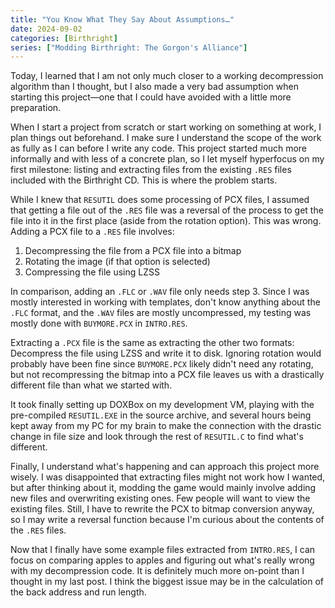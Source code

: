 ```yaml
---
title: "You Know What They Say About Assumptions…"
date: 2024-09-02
categories: [Birthright]
series: ["Modding Birthright: The Gorgon's Alliance"]
---
```


Today, I learned that I am not only much closer to a working decompression algorithm than I thought, but I also made a very bad assumption when starting this project—one that I could have avoided with a little more preparation.

When I start a project from scratch or start working on something at work, I plan things out beforehand. I make sure I understand the scope of the work as fully as I can before I write any code. This project started much more informally and with less of a concrete plan, so I let myself hyperfocus on my first milestone: listing and extracting files from the existing `.RES` files included with the Birthright CD. This is where the problem starts.

While I knew that `RESUTIL` does some processing of PCX files, I assumed that getting a file out of the `.RES` file was a reversal of the process to get the file into it in the first place (aside from the rotation option). This was wrong. Adding a PCX file to a `.RES` file involves:

1. Decompressing the file from a PCX file into a bitmap
2. Rotating the image (if that option is selected)
3. Compressing the file using LZSS

In comparison, adding an `.FLC` or `.WAV` file only needs step 3. Since I was mostly interested in working with templates, don't know anything about the `.FLC` format, and the `.WAV` files are mostly uncompressed, my testing was mostly done with `BUYMORE.PCX` in `INTRO.RES`.

Extracting a `.PCX` file is the same as extracting the other two formats: Decompress the file using LZSS and write it to disk. Ignoring rotation would probably have been fine since `BUYMORE.PCX` likely didn't need any rotating, but not recompressing the bitmap into a PCX file leaves us with a drastically different file than what we started with.

It took finally setting up DOXBox on my development VM, playing with the pre-compiled `RESUTIL.EXE` in the source archive, and several hours being kept away from my PC for my brain to make the connection with the drastic change in file size and look through the rest of `RESUTIL.C` to find what's different.

Finally, I understand what's happening and can approach this project more wisely. I was disappointed that extracting files might not work how I wanted, but after thinking about it, modding the game would mainly involve adding new files and overwriting existing ones. Few people will want to view the existing files. Still, I have to rewrite the PCX to bitmap conversion anyway, so I may write a reversal function because I'm curious about the contents of the `.RES` files.

Now that I finally have some example files extracted from `INTRO.RES`, I can focus on comparing apples to apples and figuring out what's really wrong with my decompression code. It is definitely much more on-point than I thought in my last post. I think the biggest issue may be in the calculation of the back address and run length.

